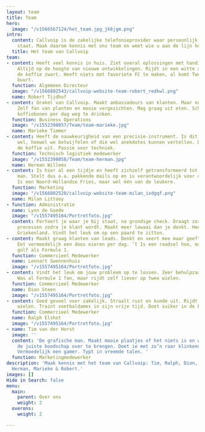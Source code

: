```yaml
---
layout: team
title: Team
hero:
  image: "/v1566567124/het_team.jpg_jk6jgm.png"
intro:
  content: Callvoip is de zakelijke telefonieprovider waar persoonlijk contact centraal
    staat. Maak daarom kennis met ons team en weet wie u aan de lijn heeft.
  title: Het team van Callvoip
team:
- content: Heeft veel kennis in huis. Ziet overal oplossingen met handige apparatuur.
    Altijd op de hoogte van nieuwe ontwikkelingen. Rijdt in een witte auto en drinkt
    de koffie zwart. Heeft niets met favoriete FC te maken, al komt Twente uit dezelfde
    buurt.
  function: Algemeen Directeur
  image: "/v1566802543/callvoip-website-team-robert_redkwl.png"
  name: Robert Tijdhof
- content: Orakel van Callvoip. Maakt ambassadeurs van klanten. Maar nog liever fans.
    Zelf fan van planten en mooie vergezichten. Mag graag uit eten. Schijnt een zak
    koffiebonen per dag weg te drinken.
  function: Business Operations
  image: "/v1552398057/Team/team-marieke.jpg"
  name: Marieke Timmer
- content: Heeft de nauwkeurigheid van een precisie-instrument. Is dit misschien ook
    wel, hoewel we betwijfelen of die wel anekdotes kunnen vertellen. Deelt graag
    de koffie uit. Passie voor techniek.
  function: Technisch logistiek medewerker
  image: "/v1552398058/Team/team-herman.jpg"
  name: Herman Willems
- content: Is hier al een tijdje en heeft zichzelf getransformeerd tot online marketing
    man. Stelt dus o.a. pakkende mails op en is verantwoordelijk voor de website.
    Is een Noord-Hollandse Fries, maar wel één van de leukere.
  function: Marketing
  image: "/v1566802520/callvoip-website-team-milan_ixdgqf.png"
  name: Milan Littooy
- function: Administratie
  name: Lynn de Goede
  image: "/v1557495164/Portretfoto.jpg"
  content: Porteert je waar je bij staat, na grondige check. Draagt zorg voor alle
    processen zodra je klant wordt. Maakt meer lawaai dan je denkt. Heeft iets met
    Griekenland. Vindt het leuk om op een paard te zitten.
- content: Maakt graag klanten van leads. Denkt en veert mee maar geeft ook advies.
    Eet vermoedelijk een doos eieren per dag. ’t Is een raadsel hoe, maar kijkt zowel
    golf als Formule 1.
  function: Commercieel Medewerker
  name: Lennart Swennenhuis
  image: "/v1557495164/Portretfoto.jpg"
- content: Vindt het leuk om jouw probleem op te lossen. Zeer behulpzaam te noemen.
    Was al Formule 1 fan, maar rijdt zelf liever op twee wielen.
  function: Commercieel Medewerker
  name: Dion Steen
  image: "/v1557495164/Portretfoto.jpg"
- content: Goed gevoel voor zakelijk. Straalt rust en kunde uit. Rijdt graag op twee
    wielen. Traint voetbaldames in zijn vrije tijd. Doet suiker in de koffie.
  function: Commercieel Medewerker
  name: Ralph Elshot
  image: "/v1557495164/Portretfoto.jpg"
- name: Tim van der Horst
  image: ''
  content: 'De grafische man. Maakt mooie plaatjes of het niets is en weet daarbij
    de juiste boodschap over te brengen. Doet ie met zo’n raar klinkend toetenbord.
    Vermoedelijk een gamer. Typt in vreemde talen. '
  function: Marketingmedewerker
description: 'Maak kennis met het team van Callvoip: Tim, Ralph, Dion, Remco, Lynn,
  Herman, Marieke & Robert.'
images: []
Hide in Search: false
menu:
  main:
    parent: Over ons
    weight: 2
  overons:
    weight: 2

---
```

